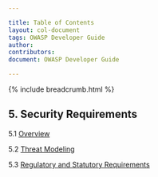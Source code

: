 ```yaml
---

title: Table of Contents
layout: col-document
tags: OWASP Developer Guide
author:
contributors:
document: OWASP Developer Guide

---
```


{% include breadcrumb.html %}
## 5. Security Requirements

5.1 [Overview](01-security-requirements.md)

5.2 [Threat Modeling](02-threat-modeling.md)

5.3 [Regulatory and Statutory Requirements](03-regulatory-statutory-requirements.md)
